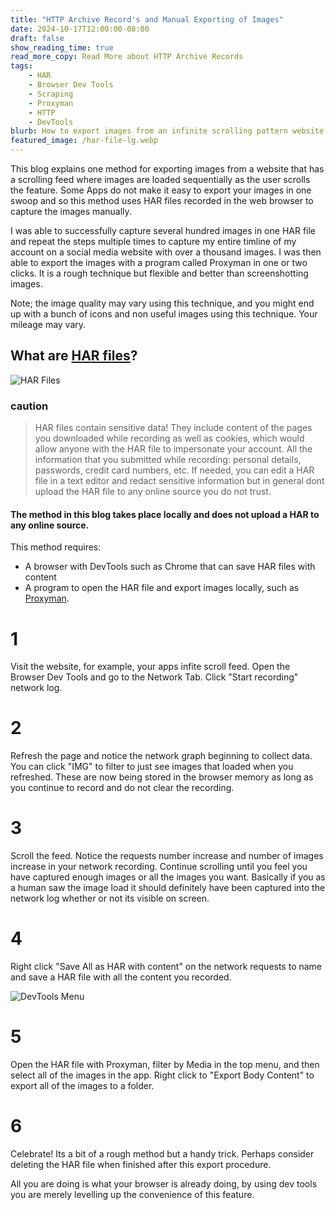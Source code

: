 ```yaml
---
title: "HTTP Archive Record's and Manual Exporting of Images"
date: 2024-10-17T12:00:00-08:00
draft: false
show_reading_time: true
read_more_copy: Read More about HTTP Archive Records
tags: 
    - HAR
    - Browser Dev Tools
    - Scraping
    - Proxyman
    - HTTP
    - DevTools
blurb: How to export images from an infinite scrolling pattern website
featured_image: /har-file-lg.webp
---
```


This blog explains one method for exporting images from a website that has a scrolling feed where images are loaded sequentially as the user scrolls the feature. Some Apps do not make it easy to export your images in one swoop and so this method uses HAR files recorded in the web browser to capture the images manually.

I was able to successfully capture several hundred images in one HAR file and repeat the steps multiple times to capture my entire timline of my account on a social media website with over a thousand images. I was then able to export the images with a program called Proxyman in one or two clicks. It is a rough technique but flexible and better than screenshotting images.

Note; the image quality may vary using this technique, and you might end up with a bunch of icons and non useful images using this technique. Your mileage may vary.

## What are [HAR files](https://en.wikipedia.org/wiki/HAR_(file_format))?
![HAR Files](/har-file-lg.webp)

### caution

>HAR files contain sensitive data!
They include content of the pages you downloaded while recording as well as cookies, which would allow anyone with the HAR file to impersonate your account. All the information that you submitted while recording: personal details, passwords, credit card numbers, etc. If needed, you can edit a HAR file in a text editor and redact sensitive information but in general dont upload the HAR file to any online source you do not trust.

#### The method in this blog takes place locally and does not upload a HAR to any online source.

This method requires:
* A browser with DevTools such as Chrome that can save HAR files with content
* A program to open the HAR file and export images locally, such as [Proxyman](https://proxyman.io/).


# 1

Visit the website, for example, your apps infite scroll feed. Open the Browser Dev Tools and go to the Network Tab. Click "Start recording" network log.

# 2

Refresh the page and notice the network graph beginning to collect data. You can click "IMG" to filter to just see images that loaded when you refreshed. These are now being stored in the browser memory as long as you continue to record and do not clear the recording.

# 3

Scroll the feed. Notice the requests number increase and number of images increase in your network recording. Continue scrolling until you feel you have captured enough images or all the images you want. Basically if you as a human saw the image load it should definitely have been captured into the network log whether or not its visible on screen.

# 4

Right click "Save All as HAR with content" on the network requests to name and save a HAR file with all the content you recorded.

![DevTools Menu](/har.png)

# 5

Open the HAR file with Proxyman, filter by Media in the top menu, and then select all of the images in the app. Right click to "Export Body Content" to export all of the images to a folder.

# 6

Celebrate! Its a bit of a rough method but a handy trick. Perhaps consider deleting the HAR file when finished after this export procedure. 

All you are doing is what your browser is already doing, by using dev tools you are merely levelling up the convenience of this feature.




